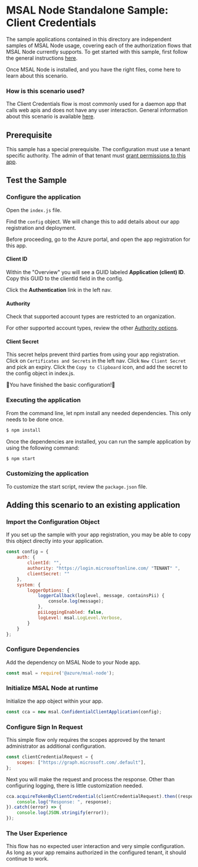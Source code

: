 # MSAL Node Standalone Sample:  Client Credentials

The sample applications contained in this directory are independent samples of MSAL Node usage, covering each of the authorization flows that MSAL Node currently supports. To get started with this sample, first follow the general instructions [here](../readme.me).

Once MSAL Node is installed, and you have the right files, come here to learn about this scenario.

### How is this scenario used?
The Client Credentials flow is most commonly used for a daemon app that calls web apis and does not have any user interaction.  General information about this scenario is available [here](https://docs.microsoft.com/en-us/azure/active-directory/develop/v2-oauth2-client-creds-grant-flow).

## Prerequisite

This sample has a special prerequisite.  The configuration must use a tenant specific authority. The admin of that tenant must [grant permissions to this app](https://docs.microsoft.com/en-us/azure/active-directory/develop/v2-oauth2-client-creds-grant-flow#application-permissions).

## Test the Sample

### Configure the application
Open the `index.js` file.

Find the `config` object.  We will change this to add details about our app registration and deployment.

Before proceeding, go to the Azure portal, and open the app registration for this app.

#### **Client ID**
Within the "Overview" you will see a GUID labeled **Application (client) ID**.  Copy this GUID to the clientId field in the config.

Click the **Authentication** link in the left nav.

#### **Authority**
Check that supported account types are restricted to an organization.  

For other supported account types, review the other [Authority options](https://docs.microsoft.com/en-us/azure/active-directory/develop/msal-client-application-configuration).  

#### **Client Secret**

This secret helps prevent third parties from using your app registration.
Click on `Certificates and Secrets` in the left nav.
Click `New Client Secret` and pick an expiry.
Click the `Copy to Clipboard` icon, and add the secret to the config object in index.js.

🎉You have finished the basic configuration!🎉

### Executing the application

From the command line, let npm install any needed dependencies.  This only needs to be done once.

```bash
$ npm install
```
Once the dependencies are installed, you can run the sample application by using the following command:

```bash
$ npm start
```

### Customizing the application

To customize the start script, review the `package.json` file.

## Adding this scenario to an existing application

### Import the Configuration Object

If you set up the sample with your app registration, you may be able to copy this object directly into your application.


```js
const config = {
    auth: {
        clientId: "",
        authority: "https://login.microsoftonline.com/ "TENANT" ",
        clientSecret: ""
    },
    system: {
        loggerOptions: {
            loggerCallback(loglevel, message, containsPii) {
                console.log(message);
            },
            piiLoggingEnabled: false,
            logLevel: msal.LogLevel.Verbose,
        }
    }
};
```

### Configure Dependencies

Add the dependency on MSAL Node to your Node app.

```js
const msal = require('@azure/msal-node');
```

### Initialize MSAL Node at runtime


Initialize the app object within your app.

```js
const cca = new msal.ConfidentialClientApplication(config);
```

### Configure Sign In Request

This simple flow only requires the scopes approved by the tenant administrator as additional configuration.

```js
const clientCredentialRequest = {
    scopes: ["https://graph.microsoft.com/.default"],
};
```

Next you will make the request and process the response. Other than configuring logging, there is little customization needed.

```js
cca.acquireTokenByClientCredential(clientCredentialRequest).then((response) => {
    console.log("Response: ", response);
}).catch((error) => {
    console.log(JSON.stringify(error));
});
```

### The User Experience

This flow has no expected user interaction and very simple configuration. As long as your app remains authorized in the configured tenant, it should continue to work.